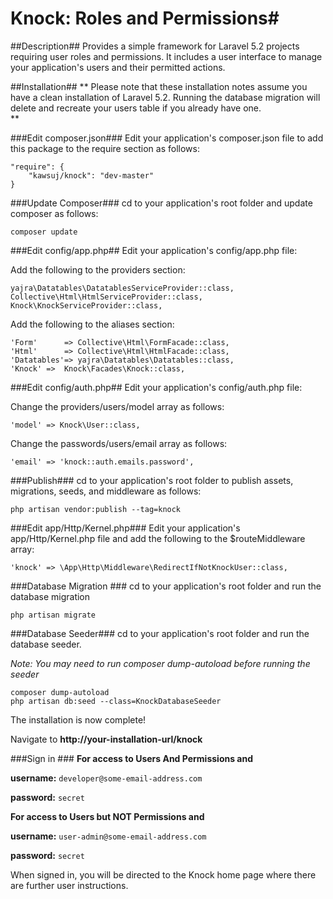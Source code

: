# Knock: Roles and Permissions#

##Description##
Provides a simple framework for Laravel 5.2 projects requiring user roles and permissions. It includes a user interface to manage your application's users and their permitted actions.

##Installation##
**
Please note that these installation notes assume you have a clean installation of Laravel 5.2.
Running the database migration will delete and recreate your users table if you already have one.    
**

###Edit composer.json###
Edit your application's composer.json file to add this package to the require section as follows:
```
"require": {
	"kawsuj/knock": "dev-master"
}
```

###Update Composer###
cd to your application's root folder and update composer as follows:
```
composer update
```

###Edit config/app.php##
Edit your application's config/app.php file:

Add the following to the providers section:
```
yajra\Datatables\DatatablesServiceProvider::class,
Collective\Html\HtmlServiceProvider::class,
Knock\KnockServiceProvider::class,
```

Add the following to the aliases section:

```
'Form'      => Collective\Html\FormFacade::class,
'Html'      => Collective\Html\HtmlFacade::class,
'Datatables'=> yajra\Datatables\Datatables::class,
'Knock'	=>	Knock\Facades\Knock::class,
```

###Edit config/auth.php##
Edit your application's config/auth.php file:

Change the providers/users/model array as follows: 
```
'model' => Knock\User::class,
```   	

Change the passwords/users/email array as follows: 
```
'email' => 'knock::auth.emails.password',
```

###Publish###
cd to your application's root folder to publish assets, migrations, seeds, and middleware as follows:
```
php artisan vendor:publish --tag=knock
```
 
###Edit app/Http/Kernel.php###
Edit your application's app/Http/Kernel.php file and add the following to the $routeMiddleware array:
```
'knock' => \App\Http\Middleware\RedirectIfNotKnockUser::class,
```

###Database Migration ###
cd to your application's root folder and run the database migration

```
php artisan migrate
```

###Database Seeder###
cd to your application's root folder and run the database seeder.

*Note: You may need to run composer dump-autoload before running the seeder* 
```
composer dump-autoload
php artisan db:seed --class=KnockDatabaseSeeder
```

The installation is now complete!

Navigate to **http://your-installation-url/knock** 

###Sign in ###
**For access to Users And Permissions and** 

**username:** ```developer@some-email-address.com```

**password:** ```secret```

**For access to Users but NOT Permissions and** 

**username:** ```user-admin@some-email-address.com```

**password:** ```secret```



When signed in, you will be directed to the Knock home page where there are further user instructions.